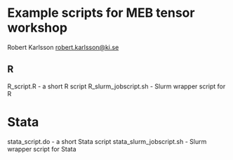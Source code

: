 # Example scripts for MEB tensor workshop

Robert Karlsson <robert.karlsson@ki.se>

## R 

R_script.R - a short R script
R_slurm_jobscript.sh - Slurm wrapper script for R

# Stata

stata_script.do - a short Stata script
stata_slurm_jobscript.sh - Slurm wrapper script for Stata
